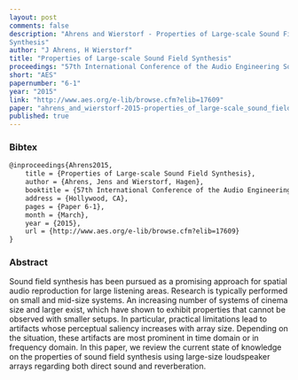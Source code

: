 ```yaml
---
layout: post
comments: false
description: "Ahrens and Wierstorf - Properties of Large-scale Sound Field
Synthesis"
author: "J Ahrens, H Wierstorf"
title: "Properties of Large-scale Sound Field Synthesis"
proceedings: "57th International Conference of the Audio Engineering Society"
short: "AES"
papernumber: "6-1"
year: "2015"
link: "http://www.aes.org/e-lib/browse.cfm?elib=17609"
paper: "ahrens_and_wierstorf-2015-properties_of_large-scale_sound_field_synthesis.pdf"
published: true
---
```


### Bibtex

```latex
@inproceedings{Ahrens2015,
    title = {Properties of Large-scale Sound Field Synthesis},
    author = {Ahrens, Jens and Wierstorf, Hagen},
    booktitle = {57th International Conference of the Audio Engineering Society},
    address = {Hollywood, CA},
    pages = {Paper 6-1},
    month = {March},
    year = {2015},
    url = {http://www.aes.org/e-lib/browse.cfm?elib=17609}
}
```

### Abstract

Sound field synthesis has been pursued as a promising approach for spatial audio
reproduction for large listening areas. Research is typically performed on small
and mid-size systems.  An increasing number of systems of cinema size and larger
exist, which have shown to exhibit properties that cannot be observed with
smaller setups. In particular, practical limitations lead to artifacts whose
perceptual saliency increases with array size. Depending on the situation, these
artifacts are most prominent in time domain or in frequency domain. In this
paper, we review the current state of knowledge on the properties of sound field
synthesis using large-size loudspeaker arrays regarding both direct sound and
reverberation.
